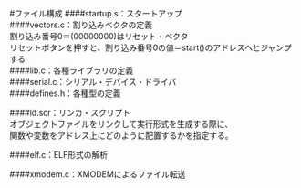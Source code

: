 #ファイル構成
####startup.s：スタートアップ  
####vectors.c：割り込みベクタの定義  
割り込み番号0＝(00000000)はリセット・ベクタ  
リセットボタンを押すと、割り込み番号0の値＝start()のアドレスへとジャンプする  
####lib.c：各種ライブラリの定義  
####serial.c：シリアル・デバイス・ドライバ  
####defines.h：各種型の定義  

####ld.scr：リンカ・スクリプト  
オブジェクトファイルをリンクして実行形式を生成する際に、  
関数や変数をアドレス上にどのように配置するかを指定する。  

####elf.c：ELF形式の解析  

####xmodem.c：XMODEMによるファイル転送  

